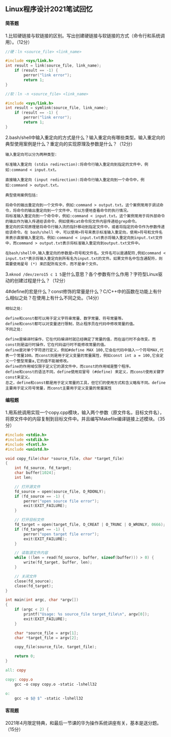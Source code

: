 ## Linux程序设计2021笔试回忆

#### 简答题

1.比较硬链接与软链接的区别。写出创建硬链接与软链接的方式（命令行和系统调用）。（12分）

```c
//硬：ln <source_file> <link_name>  

#include <sys/link.h>
int result = link(source_file, link_name);  
    if (result == -1) {  
        perror("link error");  
        return 1;  
}

//软：ln -n <source_file> <link_name>  

#include <sys/link.h>
int result = symlink(source_file, link_name);  
    if (result == -1) {  
        perror("link error");  
        return 1;  
}
```



2.bash/shell中输入重定向的方式是什么？输入重定向有哪些类型。输入重定向的典型使用案例是什么？重定向的实现原理及参数是什么？（12分）

```
输入重定向可以分为两种类型:

标准输入重定向 (stdin redirection):将命令行输入重定向到指定的文件中，例如:command < input.txt。

直接输入重定向 (input redirection):将命令行输入重定向到一个命令中，例如:command > output.txt。

典型使用案例包括:

将命令的输出重定向到一个文件中，例如:command > output.txt。这个案例常用于调试命令，将命令的输出重定向到一个文件中，可以方便地查看命令的执行情况。
将标准输入重定向到一个命令中，例如:command < input.txt。这个案例常用于将外部命令的输出作为输入传递给该命令，例如使用cat命令将文件内容传递给grep命令。
重定向的实现原理是将命令行输入流的指针移动到指定文件中，或者将指定的命令作为参数传递给该命令。在 bash/shell 中，可以使用>符号来表示标准输入重定向，使用>符号和文件名来表示直接输入重定向。例如:command < input.txt表示将输入重定向到input.txt文件中，而command > output.txt表示将标准输入重定向到output.txt文件中。

在bash/shell中,输入重定向的参数是>符号和文件名。文件名可以是通配符,例如command < input.txt*表示将输入重定向到所有名为input.txt的文件。如果文件名中包含通配符，则需要使用星号 (*) 来匹配所有文件，而不是单个文件。
```



3.`mknod /dev/zero15 c 1 5`是什么意思？各个参数有什么作用？字符型Linux驱动的创建过程是什么？（12分）

4#define的宏是什么？const修饰的常量是什么？C/C++中的函数在功能上有什么相似之处？在使用上有什么不同之处。（14分）

```
相似之处:

define和const都可以用于定义字符串常量、数字常量、符号常量等。
define和const都可以对变量进行限制，防止程序员在代码中修改常量的值。
不同之处:

define是编译时操作，它在代码编译时就已经确定了常量的值，而在运行时不会改变。而const则是运行时操作，它在代码运行时不能修改常量的值。
define是对单个字符进行定义，例如#define MAX 100,它会在代码中插入一个符号MAX,代表一个常量100。而const则是用于定义变量的常量属性，例如const int a = 100,它会定义一个整型常量a,它的值不能被修改。
define的作用域仅限于定义它的源文件中，而const的作用域是整个程序。
define和const的语法不同，define使用双冒号 (#define) 来定义，而const使用关键字const来定义。
总之，define和const都是用于定义常量的工具，但它们的使用方式和含义略有不同。define主要用于定义符号常量，而const主要用于定义变量的常量属性
```



#### 编程题

1.用系统调用实现一个copy.cpp模块，输入两个参数（原文件名，目标文件名），将原文件中的内容复制到目标文件中。并且编写Makefile编译链接上述模块。（35分）

```c++
#include <stdio.h>  
#include <stdlib.h>  
#include <fcntl.h>  
#include <unistd.h>

void copy_file(char *source_file, char *target_file)  
{
    int fd_source, fd_target;  
    char buffer[1024];  
    int len;

    // 打开源文件  
    fd_source = open(source_file, O_RDONLY);  
    if (fd_source == -1) {  
        perror("open source file error");  
        exit(EXIT_FAILURE);  
    }

    // 打开目标文件  
    fd_target = open(target_file, O_CREAT | O_TRUNC | O_WRONLY, 0666);  
    if (fd_target == -1) {  
        perror("open target file error");  
        exit(EXIT_FAILURE);  
    }

    // 读取源文件内容  
    while ((len = read(fd_source, buffer, sizeof(buffer))) > 0) {  
        write(fd_target, buffer, len);  
    }

    // 关闭文件  
    close(fd_source);  
    close(fd_target);  
}

int main(int argc, char *argv[])  
{
    if (argc < 2) {  
        printf("Usage: %s source_file target_file\n", argv[0]);  
        exit(EXIT_FAILURE);  
    }

    char *source_file = argv[1];  
    char *target_file = argv[2];

    copy_file(source_file, target_file);

    return 0;  
}
```



```makefile
all: copy

copy: copy.o  
	gcc -o copy copy.o -static -lshell32

o:  
	gcc -o $@ $^ -static -lshell32  
```



#### 客观题

2021年4月限定特典，和最后一节课的华为操作系统讲座有关，基本是送分题。（15分）

